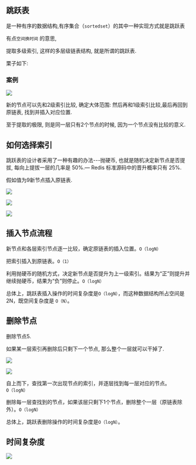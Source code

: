 ## 跳跃表

是一种有序的数据结构,有序集合（`sortedset`）的其中一种实现方式就是跳跃表

有点`空间换时间` 的意思, 

提取多级索引, 这样的多层级链表结构, 就是所谓的跳跃表.

栗子如下:

### 案例

![](https://youpaiyun.zongqilive.cn/image/006tKfTcly1g0bx2xos1mj316c0fujtp.jpg)

新的节点可以先和2级索引比较, 确定大体范围:  然后再和1级索引比较,最后再回到原链表, 找到并插入对应位置.

至于提取的极限, 则是同一层只有2个节点的时候, 因为一个节点没有比较的意义.

## 如何选择索引

跳跃表的设计者采用了一种有趣的办法---抛硬币, 也就是随机决定新节点是否提拔, 每向上提拔一层的几率是 50%.—  Redis 标准源码中的晋升概率只有 25%.

假如值为9新节点插入原链表.

![](https://youpaiyun.zongqilive.cn/image/006tKfTcly1g0bxfuywpcj316i0fu76a.jpg)

![](https://youpaiyun.zongqilive.cn/image/006tKfTcly1g0bxhxzx0cj31700ggdj1.jpg)



![](https://youpaiyun.zongqilive.cn/image/006tKfTcly1g0bxipl534j316u0gewhi.jpg)



## 插入节点流程

新节点和各层索引节点逐一比较，确定原链表的插入位置。`O（logN）`

把索引插入到原链表。`O（1）`

利用抛硬币的随机方式，决定新节点是否提升为上一级索引。结果为“正”则提升并继续抛硬币，结果为“负”则停止。`O（logN）`

总体上，跳跃表插入操作的时间复杂度是`O（logN）`，而这种数据结构所占空间是2N，既空间复杂度是 `O（N）`。



## 删除节点

删除节点5.

如果某一层索引再删除后只剩下一个节点, 那么整个一层就可以干掉了.

![](https://youpaiyun.zongqilive.cn/image/006tKfTcly1g0bxkuft1oj316g0eojtm.jpg)

![](https://youpaiyun.zongqilive.cn/image/006tKfTcly1g0bxls4ffjj316g0ai408.jpg)

自上而下，查找第一次出现节点的索引，并逐层找到每一层对应的节点。`O（logN）`

删除每一层查找到的节点，如果该层只剩下1个节点，删除整个一层（原链表除外）。`O（logN）`

总体上，跳跃表删除操作的时间复杂度是`O（logN）`。

## 时间复杂度

![](https://youpaiyun.zongqilive.cn/image/20210121190615.png)








































